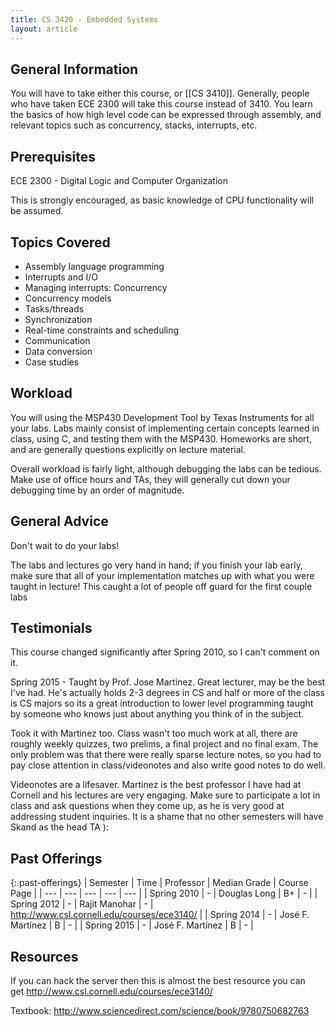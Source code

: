 ```yaml
---
title: CS 3420 - Embedded Systems
layout: article
---
```


## General Information

You will have to take either this course, or [[CS 3410]]. Generally, people who have taken ECE 2300 will take this course instead of 3410. You learn the basics of how high level code can be expressed through assembly, and relevant topics such as concurrency, stacks, interrupts, etc.

## Prerequisites

ECE 2300 - Digital Logic and Computer Organization

This is strongly encouraged, as basic knowledge of CPU functionality will be assumed.

## Topics Covered

 - Assembly language programming
 - Interrupts and I/O
 - Managing interrupts: Concurrency
 - Concurrency models
 - Tasks/threads
 - Synchronization
 - Real-time constraints and scheduling
 - Communication
 - Data conversion
 - Case studies

## Workload

You will using the MSP430 Development Tool by Texas Instruments for all your labs. Labs mainly consist of implementing certain concepts learned in class, using C, and testing them with the MSP430. Homeworks are short, and are generally questions explicitly on lecture material.

Overall workload is fairly light, although debugging the labs can be tedious. Make use of office hours and TAs, they will generally cut down your debugging time by an order of magnitude.

## General Advice

Don't wait to do your labs!

The labs and lectures go very hand in hand; if you finish your lab early, make sure that all of your implementation matches up with what you were taught in lecture! This caught a lot of people off guard for the first couple labs

## Testimonials

This course changed significantly after Spring 2010, so I can't comment on it.

Spring 2015 - Taught by Prof. Jose Martinez. Great lecturer, may be the best I've had. He's actually holds 2-3 degrees in CS and half or more of the class is CS majors so its a great introduction to lower level programming taught by someone who knows just about anything you think of in the subject.

Took it with Martinez too. Class wasn't too much work at all, there are roughly weekly quizzes, two prelims, a final project and no final exam. The only problem was that there were really sparse lecture notes, so you had to pay close attention in class/videonotes and also write good notes to do well.

Videonotes are a lifesaver. Martinez is the best professor I have had at Cornell and his lectures are very engaging. Make sure to participate a lot in class and ask questions when they come up, as he is very good at addressing student inquiries. It is a shame that no other semesters will have Skand as the head TA ):

## Past Offerings

{:.past-offerings}
| Semester | Time | Professor | Median Grade | Course Page |
| --- | --- | --- | --- | --- |
| Spring 2010 | - | Douglas Long | B+ | - |
| Spring 2012 | - | Rajit Manohar | - | http://www.csl.cornell.edu/courses/ece3140/ |
| Spring 2014 | - | José F. Martínez | B | - |
| Spring 2015 | - | José F. Martínez | B | - |

## Resources

If you can hack the server then this is almost the best resource you can get <http://www.csl.cornell.edu/courses/ece3140/>

Textbook: <http://www.sciencedirect.com/science/book/9780750682763>
